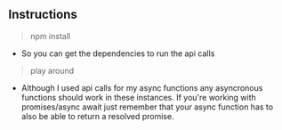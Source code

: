 ## Instructions

> npm install
  - So you can get the dependencies to run the api calls

> play around
  - Although I used api calls for my async functions any asyncronous functions should work in these instances. If you're working with promises/async await just remember that your async function has to also be able to return a resolved promise.
